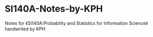 # SI140A-Notes-by-KPH
Notes for 《SI140A:Probability and Statistics for Information Science》handwrited by KPH
